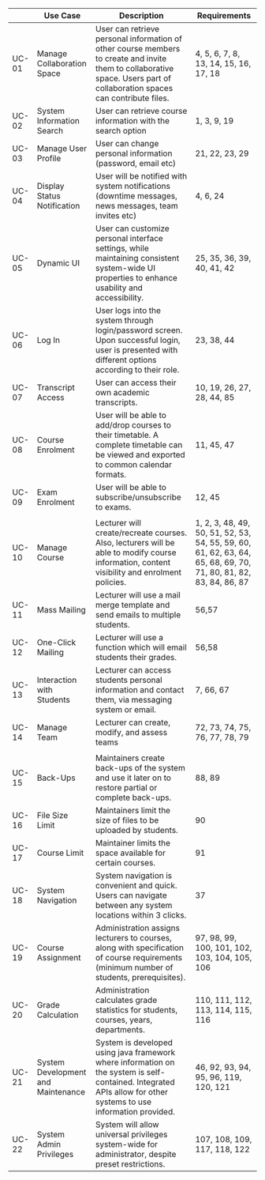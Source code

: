 |   | Use Case                           | Description                                                                                                                                                               | Requirements                                                                                                    |
|---|------------------------------------|---------------------------------------------------------------------------------------------------------------------------------------------------------------------------|-----------------------------------------------------------------------------------------------------------------|
|UC-01| Manage Collaboration Space         | User can retrieve personal information of other course members to create and invite them to collaborative space. Users part of collaboration spaces can contribute files. | 4, 5, 6, 7, 8, 13, 14, 15, 16, 17, 18                                                                           |
|UC-02| System Information Search          | User can retrieve course information with the search option                                                                                                               | 1, 3, 9, 19                                                                                                     |
|UC-03| Manage User Profile                | User can change personal information (password, email etc)                                                                                                                | 21, 22, 23, 29                                                                                                  |
|UC-04| Display Status Notification        | User will be notified with system notifications (downtime messages, news messages, team invites etc)                                                                      | 4, 6, 24                                                                                                        |
|UC-05| Dynamic UI                         | User can customize personal interface settings, while maintaining consistent system-wide UI properties to enhance usability and accessibility.                            | 25, 35, 36, 39, 40, 41, 42                                                                                      |
|UC-06| Log In                             | User logs into the system through login/password screen. Upon successful login, user is presented with different options according to their role.                         | 23, 38, 44                                                                                                      |
|UC-07| Transcript Access                  | User can access their own academic transcripts.                                                                                                                           | 10, 19, 26, 27, 28, 44, 85                                                                                      |
|UC-08| Course Enrolment                   | User will be able to add/drop courses to their timetable. A complete timetable can be viewed and exported to common calendar formats.                                     | 11, 45, 47                                                                                                      |
|UC-09| Exam Enrolment                     | User will be able to subscribe/unsubscribe to exams.                                                                                                                      | 12, 45                                                                                                          |
|     |                                    |                                                                                                                                                                           |                                                                                                                 |
|UC-10| Manage Course                      | Lecturer will create/recreate courses. Also, lecturers will be able to modify course information, content visibility and enrolment policies.                              | 1, 2, 3, 48, 49, 50, 51, 52, 53, 54, 55, 59, 60, 61, 62, 63, 64, 65, 68, 69, 70, 71, 80, 81, 82, 83, 84, 86, 87 |
|UC-11| Mass Mailing                       | Lecturer will use a mail merge template and send emails to multiple students.                                                                                             | 56,57                                                                                                           |
|UC-12| One-Click Mailing                  | Lecturer will use a function which will email students their grades.                                                                                                      | 56,58                                                                                                           |
|UC-13| Interaction with Students          | Lecturer can access students personal information and contact them, via messaging system or email.                                                                        | 7, 66, 67                                                                                                       |
|UC-14| Manage Team                        | Lecturer can create, modify, and assess teams                                                                                                                             | 72, 73, 74, 75, 76, 77, 78, 79                                                                                  |
|     |                                    |                                                                                                                                                                           |                                                                                                                 |
|UC-15| Back-Ups                           | Maintainers create back-ups of the system and use it later on to restore partial or complete back-ups.                                                                    | 88, 89                                                                                                          |
|UC-16| File Size Limit                    | Maintainers limit the size of files to be uploaded by students.                                                                                                           | 90                                                                                                              |
|UC-17| Course Limit                       | Maintainer limits the space available for certain courses.                                                                                                                | 91                                                                                                              |
|UC-18| System Navigation                  | System navigation is convenient and quick. Users can navigate between any system locations within 3 clicks.                                                               | 37                                                                                                              |
|UC-19| Course Assignment                  | Administration assigns lecturers to courses, along with specification of course requirements (minimum number of students, prerequisites).                                 | 97, 98, 99, 100, 101, 102, 103, 104, 105, 106                                                                   |
|UC-20| Grade Calculation                  | Administration calculates grade statistics for students, courses, years, departments.                                                                                     | 110, 111, 112, 113, 114, 115, 116                                                                               |
|UC-21| System Development and Maintenance | System is developed using java framework where information on the system is self-contained. Integrated APIs allow for other systems to use information provided.          | 46, 92, 93, 94, 95, 96, 119, 120, 121                                                                           |
|UC-22| System Admin Privileges            | System will allow universal privileges system-wide for administrator, despite preset restrictions.                                                                        | 107, 108, 109, 117, 118, 122                                                                                    |

